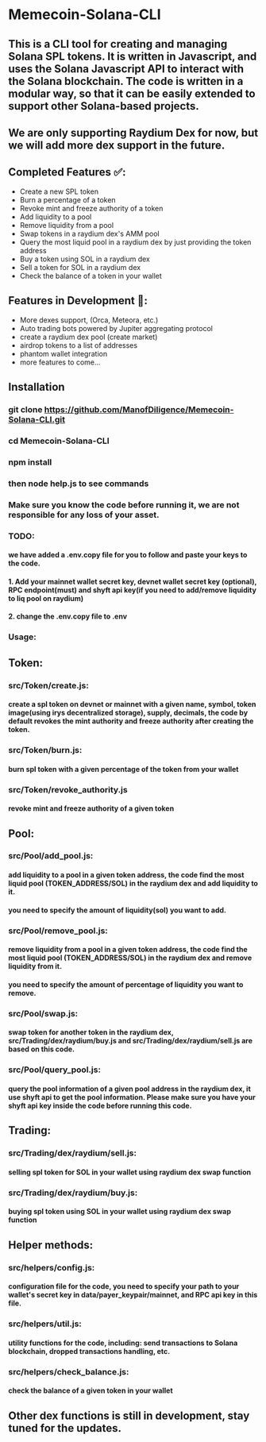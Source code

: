 # Memecoin-Solana-CLI

## This is a CLI tool for creating and managing Solana SPL tokens. It is written in Javascript, and uses the Solana Javascript API to interact with the Solana blockchain. The code is written in a modular way, so that it can be easily extended to support other Solana-based projects.

## We are only supporting Raydium Dex for now, but we will add more dex support in the future.

## Completed Features ✅:

- Create a new SPL token
- Burn a percentage of a token
- Revoke mint and freeze authority of a token
- Add liquidity to a pool
- Remove liquidity from a pool
- Swap tokens in a raydium dex's AMM pool
- Query the most liquid pool in a raydium dex by just providing the token address
- Buy a token using SOL in a raydium dex
- Sell a token for SOL in a raydium dex
- Check the balance of a token in your wallet

## Features in Development 🚧:

- More dexes support, (Orca, Meteora, etc.)
- Auto trading bots powered by Jupiter aggregating protocol
- create a raydium dex pool (create market)
- airdrop tokens to a list of addresses
- phantom wallet integration
- more features to come...

## Installation

### git clone https://github.com/ManofDiligence/Memecoin-Solana-CLI.git

### cd Memecoin-Solana-CLI

### npm install

### then node help.js to see commands

### Make sure you know the code before running it, we are not responsible for any loss of your asset.

### TODO:

#### we have added a .env.copy file for you to follow and paste your keys to the code.

#### 1. Add your mainnet wallet secret key, devnet wallet secret key (optional), RPC endpoint(must) and shyft api key(if you need to add/remove liquidity to liq pool on raydium)

#### 2. change the .env.copy file to .env

### Usage:

## Token:

### src/Token/create.js:

#### create a spl token on devnet or mainnet with a given name, symbol, token image(using irys decentralized storage), supply, decimals, the code by default revokes the mint authority and freeze authority after creating the token.

### src/Token/burn.js:

#### burn spl token with a given percentage of the token from your wallet

### src/Token/revoke_authority.js

#### revoke mint and freeze authority of a given token

## Pool:

### src/Pool/add_pool.js:

#### add liquidity to a pool in a given token address, the code find the most liquid pool (TOKEN_ADDRESS/SOL) in the raydium dex and add liquidity to it.

#### you need to specify the amount of liquidity(sol) you want to add.

### src/Pool/remove_pool.js:

#### remove liquidity from a pool in a given token address, the code find the most liquid pool (TOKEN_ADDRESS/SOL) in the raydium dex and remove liquidity from it.

#### you need to specify the amount of percentage of liquidity you want to remove.

### src/Pool/swap.js:

#### swap token for another token in the raydium dex, src/Trading/dex/raydium/buy.js and src/Trading/dex/raydium/sell.js are based on this code.

### src/Pool/query_pool.js:

#### query the pool information of a given pool address in the raydium dex, it use shyft api to get the pool information. Please make sure you have your shyft api key inside the code before running this code.

## Trading:

### src/Trading/dex/raydium/sell.js:

#### selling spl token for SOL in your wallet using raydium dex swap function

### src/Trading/dex/raydium/buy.js:

#### buying spl token using SOL in your wallet using raydium dex swap function

## Helper methods:

### src/helpers/config.js:

#### configuration file for the code, you need to specify your path to your wallet's secret key in data/payer_keypair/mainnet, and RPC api key in this file.

### src/helpers/util.js:

#### utility functions for the code, including: send transactions to Solana blockchain, dropped transactions handling, etc.

### src/helpers/check_balance.js:

#### check the balance of a given token in your wallet

## Other dex functions is still in development, stay tuned for the updates.
